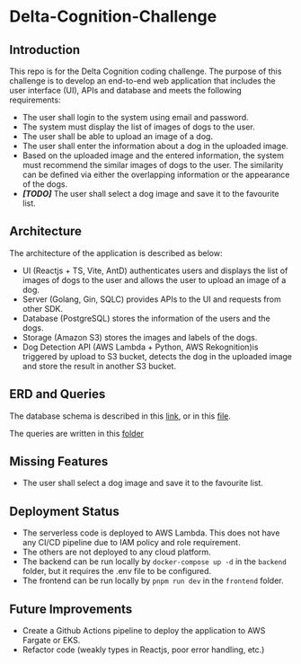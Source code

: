 # Delta-Cognition-Challenge

## Introduction

This repo is for the Delta Cognition coding challenge. The purpose of this challenge is to develop an end-to-end web application that includes the user interface (UI), APIs and database and meets the following requirements:

- The user shall login to the system using email and password.
- The system must display the list of images of dogs to the user.
- The user shall be able to upload an image of a dog.
- The user shall enter the information about a dog in the uploaded image.
- Based on the uploaded image and the entered information, the system must recommend the similar images of dogs to the user. The similarity can be defined via either the overlapping information or the appearance of the dogs.
- ***[TODO]*** The user shall select a dog image and save it to the favourite list.

## Architecture

The architecture of the application is described as below:

- UI (Reactjs + TS, Vite, AntD) authenticates users and displays the list of images of dogs to the user and allows the user to upload an image of a dog.
- Server (Golang, Gin, SQLC) provides APIs to the UI and requests from other SDK.
- Database (PostgreSQL) stores the information of the users and the dogs.
- Storage (Amazon S3) stores the images and labels of the dogs.
- Dog Detection API (AWS Lambda + Python, AWS Rekognition)is triggered by upload to S3 bucket, detects the dog in the uploaded image and store the result in another S3 bucket.

## ERD and Queries

The database schema is described in this [link](https://dbdiagram.io/d/63c1a9f5296d97641d798f8a), or in this [file](backend/db/migration/000001_init_schema.up.sql).

The queries are written in this [folder](backend/db/query)

## Missing Features

- The user shall select a dog image and save it to the favourite list.

## Deployment Status

- The serverless code is deployed to AWS Lambda. This does not have any CI/CD pipeline due to IAM policy and role requirement.
- The others are not deployed to any cloud platform.
- The backend can be run locally by `docker-compose up -d` in the `backend` folder, but it requires the .env file to be configured.
- The frontend can be run locally by `pnpm run dev` in the `frontend` folder.

## Future Improvements

- Create a Github Actions pipeline to deploy the application to AWS Fargate or EKS.
- Refactor code (weakly types in Reactjs, poor error handling, etc.)
